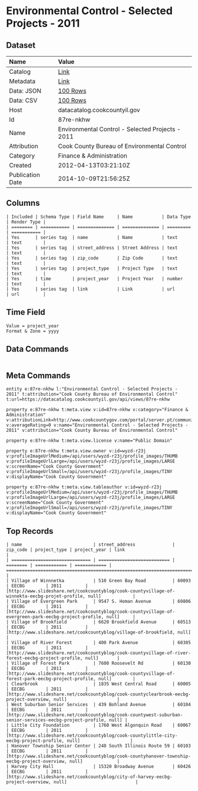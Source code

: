 # Environmental Control - Selected Projects - 2011

## Dataset

| Name | Value |
| :--- | :---- |
| Catalog | [Link](https://catalog.data.gov/dataset/environmental-control-selected-projects-2011-63d70) |
| Metadata | [Link](https://datacatalog.cookcountyil.gov/api/views/87re-nkhw) |
| Data: JSON | [100 Rows](https://datacatalog.cookcountyil.gov/api/views/87re-nkhw/rows.json?max_rows=100) |
| Data: CSV | [100 Rows](https://datacatalog.cookcountyil.gov/api/views/87re-nkhw/rows.csv?max_rows=100) |
| Host | datacatalog.cookcountyil.gov |
| Id | 87re-nkhw |
| Name | Environmental Control - Selected Projects - 2011 |
| Attribution | Cook County Bureau of Environmental Control |
| Category | Finance & Administration |
| Created | 2012-04-13T03:21:10Z |
| Publication Date | 2014-10-09T21:56:25Z |

## Columns

```ls
| Included | Schema Type | Field Name     | Name           | Data Type | Render Type |
| ======== | =========== | ============== | ============== | ========= | =========== |
| Yes      | series tag  | name           | Name           | text      | text        |
| Yes      | series tag  | street_address | Street Address | text      | text        |
| Yes      | series tag  | zip_code       | Zip Code       | text      | text        |
| Yes      | series tag  | project_type   | Project Type   | text      | text        |
| Yes      | time        | project_year   | Project Year   | number    | text        |
| Yes      | series tag  | link           | Link           | url       | url         |
```

## Time Field

```ls
Value = project_year
Format & Zone = yyyy
```

## Data Commands

```ls
```

## Meta Commands

```ls
entity e:87re-nkhw l:"Environmental Control - Selected Projects - 2011" t:attribution="Cook County Bureau of Environmental Control" t:url=https://datacatalog.cookcountyil.gov/api/views/87re-nkhw

property e:87re-nkhw t:meta.view v:id=87re-nkhw v:category="Finance & Administration" v:attributionLink=http://www.cookcountygov.com/portal/server.pt/community/environmental_control/291 v:averageRating=0 v:name="Environmental Control - Selected Projects - 2011" v:attribution="Cook County Bureau of Environmental Control"

property e:87re-nkhw t:meta.view.license v:name="Public Domain"

property e:87re-nkhw t:meta.view.owner v:id=wyzd-r23j v:profileImageUrlMedium=/api/users/wyzd-r23j/profile_images/THUMB v:profileImageUrlLarge=/api/users/wyzd-r23j/profile_images/LARGE v:screenName="Cook County Government" v:profileImageUrlSmall=/api/users/wyzd-r23j/profile_images/TINY v:displayName="Cook County Government"

property e:87re-nkhw t:meta.view.tableauthor v:id=wyzd-r23j v:profileImageUrlMedium=/api/users/wyzd-r23j/profile_images/THUMB v:profileImageUrlLarge=/api/users/wyzd-r23j/profile_images/LARGE v:screenName="Cook County Government" v:profileImageUrlSmall=/api/users/wyzd-r23j/profile_images/TINY v:displayName="Cook County Government"
```

## Top Records

```ls
| name                           | street_address              | zip_code | project_type | project_year | link                                                                                                            | 
| ============================== | =========================== | ======== | ============ | ============ | =============================================================================================================== | 
| Village of Winnnetka           | 510 Green Bay Road          | 60093    | EECBG        | 2011         | [http://www.slideshare.net/cookcountyblog/cook-countyvillage-of-winnekta-eecbg-projet-profile, null]            | 
| Village of Evergreen Park      | 9547 S. Homan Avenue        | 60806    | EECBG        | 2011         | [http://www.slideshare.net/cookcountyblog/cook-countyvillage-of-evergreen-park-eecbg-project-profile, null]     | 
| Village of Brookfield          | 6620 Brookfield Avenue      | 60513    | EECBG        | 2011         | [http://www.slideshare.net/cookcountyblog/village-of-brookfield, null]                                          | 
| Village of River Forest        | 400 Park Avenue             | 60305    | EECBG        | 2011         | [http://www.slideshare.net/cookcountyblog/cook-countyvillage-of-river-forest-eecbg-project-profile, null]       | 
| Village of Forest Park         | 7600 Roosevelt Rd           | 60130    | EECBG        | 2011         | [http://www.slideshare.net/cookcountyblog/cook-countyvillage-of-forest-park-eecbg-project-profile, null]        | 
| Clearbrook                     | 1835 West Central Road      | 60005    | EECBG        | 2011         | [http://www.slideshare.net/cookcountyblog/cook-countyclearbrook-eecbg-project-overview, null]                   | 
| West Suburban Senior Services  | 439 Bohland Avenue          | 60104    | EECBG        | 2011         | [http://www.slideshare.net/cookcountyblog/cook-countywest-suburban-senior-services-eecbg-project-profile, null] | 
| Little City Foundation         | 1760 West Algonquin Road    | 60067    | EECBG        | 2011         | [http://www.slideshare.net/cookcountyblog/cook-countylittle-city-eecbg-project-profile, null]                   | 
| Hanover Township Senior Center | 240 South Illinois Route 59 | 60103    | EECBG        | 2011         | [http://www.slideshare.net/cookcountyblog/cook-countyhanover-township-eecbg-project-overview, null]             | 
| Harvey City Hall               | 15320 Broadway Avenue       | 60426    | EECBG        | 2011         | [http://www.slideshare.net/cookcountyblog/city-of-harvey-eecbg-project-overview, null]                          | 
```